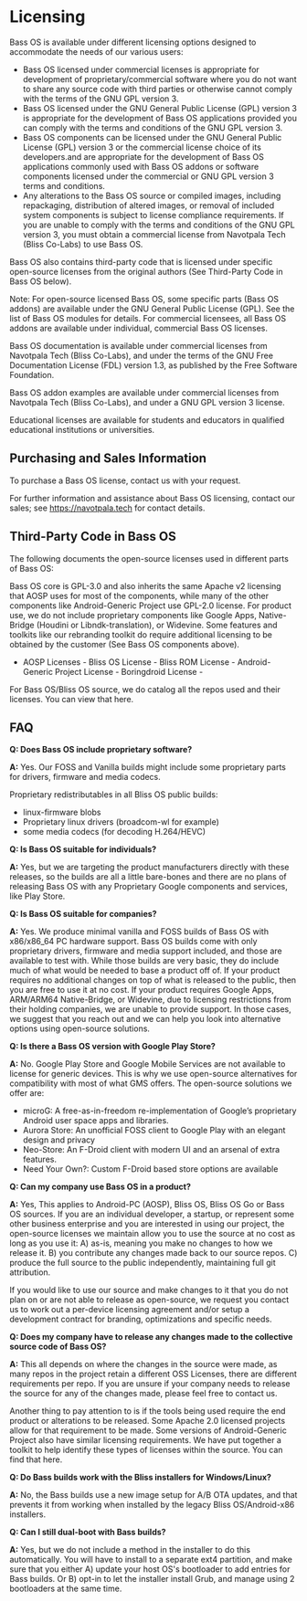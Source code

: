 
# Licensing

Bass OS is available under different licensing options designed to accommodate the needs of our various users: 

- Bass OS licensed under commercial licenses is appropriate for development of proprietary/commercial software where you do not want to share any source code with third parties or otherwise cannot comply with the terms of the GNU GPL version 3.
- Bass OS licensed under the GNU General Public License (GPL) version 3 is appropriate for the development of Bass OS applications provided you can comply with the terms and conditions of the GNU GPL version 3.
- Bass OS components can be licensed under the GNU General Public License (GPL) version 3 or the commercial license choice of its developers.and are appropriate for the development of Bass OS applications commonly used with Bass OS addons or software components licensed under the commercial or GNU GPL version 3 terms and conditions.
- Any alterations to the Bass OS source or compiled images, including repackaging, distribution of altered images, or removal of included system components is subject to license compliance requirements. If you are unable to comply with the terms and conditions of the GNU GPL version 3, you must obtain a commercial license from Navotpala Tech (Bliss Co-Labs) to use Bass OS.


Bass OS also contains third-party code that is licensed under specific open-source licenses from the original authors (See Third-Party Code in Bass OS below). 

Note: For open-source licensed Bass OS, some specific parts (Bass OS addons) are available under the GNU General Public License (GPL). See the list of Bass OS modules for details. For commercial licensees, all Bass OS addons are available under individual, commercial Bass OS licenses.

Bass OS documentation  is available under commercial licenses from Navotpala Tech (Bliss Co-Labs), and under the terms of the GNU Free Documentation License (FDL) version 1.3, as published by the Free Software Foundation.

Bass OS addon examples  are available under commercial licenses from Navotpala Tech (Bliss Co-Labs), and under a GNU GPL version 3 license.

Educational licenses are available for students and educators in qualified educational institutions or universities.

## Purchasing and Sales Information

To purchase a Bass OS license, contact us with your request.

For further information and assistance about Bass OS licensing, contact our sales; see https://navotpala.tech for contact details.

## Third-Party Code in Bass OS

The following documents the open-source licenses used in different parts of Bass OS:

Bass OS core is GPL-3.0 and also inherits the same Apache v2 licensing that AOSP uses for most of the components, while many of the other components like Android-Generic Project use GPL-2.0 license. For product use, we do not include proprietary components like Google Apps, Native-Bridge (Houdini or Libndk-translation), or Widevine. Some features and toolkits like our rebranding toolkit do require additional licensing to be obtained by the customer (See Bass OS components above). 

- AOSP Licenses - Bliss OS License - Bliss ROM License - Android-Generic Project License - Boringdroid License -

For Bass OS/Bliss OS source, we do catalog all the repos used and their licenses. You can view that here.

## FAQ

**Q: Does Bass OS include proprietary software?**

**A:** Yes. Our FOSS and Vanilla builds might include some proprietary parts for drivers, firmware and media codecs. 

Proprietary redistributables in all Bliss OS public builds: 
- linux-firmware blobs 
- Proprietary linux drivers (broadcom-wl for example) 
- some media codecs (for decoding H.264/HEVC) 

**Q: Is Bass OS suitable for individuals?**

**A:** Yes, but we are targeting the product manufacturers directly with these releases, so the builds are all a little bare-bones and there are no plans of releasing Bass OS with any Proprietary Google components and services, like Play Store.

**Q: Is Bass OS suitable for companies?**

**A:** Yes. We produce minimal vanilla and FOSS builds of Bass OS with x86/x86_64 PC hardware support. Bass OS builds come with only proprietary drivers, firmware and media support included, and those are available to test with. While those builds are very basic, they do include much of what would be needed to base a product off of. If your product requires no additional changes on top of what is released to the public, then you are free to use it at no cost.
If your product requires Google Apps, ARM/ARM64 Native-Bridge, or Widevine, due to licensing restrictions from their holding companies, we are unable to provide support. In those cases, we suggest that you reach out and we can help you look into alternative options using open-source solutions.

**Q: Is there a Bass OS version with Google Play Store?**

**A:** No. Google Play Store and Google Mobile Services are not available to license for generic devices. This is why we use open-source alternatives for compatibility with most of what GMS offers. The open-source solutions we offer are:
- microG: A free-as-in-freedom re-implementation of Google’s proprietary Android user space apps and libraries. 
- Aurora Store: An unofficial FOSS client to Google Play with an elegant design and privacy
- Neo-Store: An F-Droid client with modern UI and an arsenal of extra features.
- Need Your Own?: Custom F-Droid based store options are available

**Q: Can my company use Bass OS in a product?**

**A:** Yes, This applies to Android-PC (AOSP), Bliss OS, Bliss OS Go or Bass OS sources. If you are an individual developer, a startup, or represent some other business enterprise and you are interested in using our project, the open-source licenses we maintain allow you to use the source at no cost as long as you use it: 
A) as-is, meaning you make no changes to how we release it.
B) you contribute any changes made back to our source repos.
C) produce the full source to the public independently, maintaining full git attribution.

If you would like to use our source and make changes to it that you do not plan on or are not able to  release as open-source, we request you contact us to work out a per-device licensing agreement and/or setup a development contract for branding, optimizations and specific needs.

**Q: Does my company have to release any changes made to the collective source code of Bass OS?**

**A:** This all depends on where the changes in the source were made, as many repos in the project retain a different OSS Licenses, there are different requirements per repo. If you are unsure if your company needs to release the source for any of the changes made, please feel free to contact us.

Another thing to pay attention to is if the tools being used require the end product or alterations to be released. Some Apache 2.0 licensed projects allow for that requirement to be made. Some versions of Android-Generic Project also have similar licensing requirements. We have put together a toolkit to help identify these types of licenses within the source. You can find that here.

**Q: Do Bass builds work with the Bliss installers for Windows/Linux?**

**A:** No, the Bass builds use a new image setup for A/B OTA updates, and that prevents it from working when installed by the legacy Bliss OS/Android-x86 installers.

**Q: Can I still dual-boot with Bass builds?**

**A:** Yes, but we do not include a method in the installer to do this automatically. You will have to install to a separate ext4 partition, and make sure that you either A) update your host OS's bootloader to add entries for Bass builds. Or B) opt-in to let the installer install Grub, and manage using 2 bootloaders at the same time.
